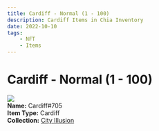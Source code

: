 ```yaml
---
title: Cardiff - Normal (1 - 100)
description: Cardiff Items in Chia Inventory
date: 2022-10-10
tags:
    - NFT
    - Items
---
```


# Cardiff - Normal (1 - 100)
<div class="item_thumbnail">
<img loading="lazy" src="https://kqg7wv6iwsbkf3i5q3dda64xdgccyp6mmbbwkayq35bejfiy.arweave.net/VA3_7V8i0gqLtHY_bGMHuXGYQsP8xgQ2U-DEN9CRJUY"><br/>
<div><strong>Name:</strong> Cardiff#705</div>
<div><strong>Item Type:</strong> Cardiff</div>
<div><strong>Collection:</strong> <a href="https://www.spacescan.io/xch/nft/collection/col1lend2dcn558km4wcwta4xnkfv3xpcmlp9kyt0m909emvfxechlyqdl5ndg">City Illusion</a></div>
</div>

